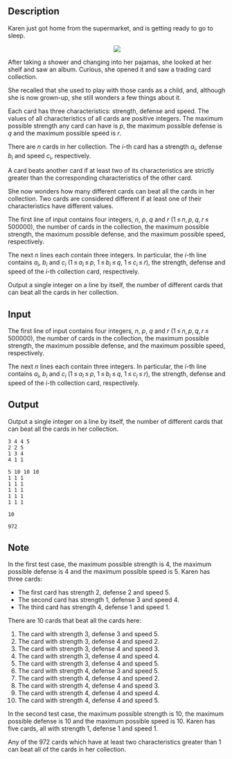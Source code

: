 ## Description

<div><p>Karen just got home from the supermarket, and is getting ready to go to sleep.</p><center> <img class="tex-graphics" src="file://ZH2IFcB9.png" style="max-width: 100.0%;max-height: 100.0%;"> </center><p>After taking a shower and changing into her pajamas, she looked at her shelf and saw an album. Curious, she opened it and saw a trading card collection.</p><p>She recalled that she used to play with those cards as a child, and, although she is now grown-up, she still wonders a few things about it.</p><p>Each card has three characteristics: <span class="tex-font-style-it">strength</span>, <span class="tex-font-style-it">defense</span> and <span class="tex-font-style-it">speed</span>. The values of all characteristics of all cards are positive integers. The maximum possible strength any card can have is <span class="tex-span"><i>p</i></span>, the maximum possible defense is <span class="tex-span"><i>q</i></span> and the maximum possible speed is <span class="tex-span"><i>r</i></span>.</p><p>There are <span class="tex-span"><i>n</i></span> cards in her collection. The <span class="tex-span"><i>i</i></span>-th card has a strength <span class="tex-span"><i>a</i><sub class="lower-index"><i>i</i></sub></span>, defense <span class="tex-span"><i>b</i><sub class="lower-index"><i>i</i></sub></span> and speed <span class="tex-span"><i>c</i><sub class="lower-index"><i>i</i></sub></span>, respectively.</p><p>A card <span class="tex-font-style-it">beats</span> another card if at least two of its characteristics are <span class="tex-font-style-it">strictly greater</span> than the corresponding characteristics of the other card.</p><p>She now wonders how many different cards can beat all the cards in her collection. Two cards are considered different if at least one of their characteristics have different values.</p></div><div class="input-specification"><p>The first line of input contains four integers, <span class="tex-span"><i>n</i></span>, <span class="tex-span"><i>p</i></span>, <span class="tex-span"><i>q</i></span> and <span class="tex-span"><i>r</i></span> (<span class="tex-span">1 ≤ <i>n</i>, <i>p</i>, <i>q</i>, <i>r</i> ≤ 500000</span>), the number of cards in the collection, the maximum possible strength, the maximum possible defense, and the maximum possible speed, respectively.</p><p>The next <span class="tex-span"><i>n</i></span> lines each contain three integers. In particular, the <span class="tex-span"><i>i</i></span>-th line contains <span class="tex-span"><i>a</i><sub class="lower-index"><i>i</i></sub></span>, <span class="tex-span"><i>b</i><sub class="lower-index"><i>i</i></sub></span> and <span class="tex-span"><i>c</i><sub class="lower-index"><i>i</i></sub></span> (<span class="tex-span">1 ≤ <i>a</i><sub class="lower-index"><i>i</i></sub> ≤ <i>p</i></span>, <span class="tex-span">1 ≤ <i>b</i><sub class="lower-index"><i>i</i></sub> ≤ <i>q</i></span>, <span class="tex-span">1 ≤ <i>c</i><sub class="lower-index"><i>i</i></sub> ≤ <i>r</i></span>), the strength, defense and speed of the <span class="tex-span"><i>i</i></span>-th collection card, respectively.</p></div><div class="output-specification"><p>Output a single integer on a line by itself, the number of different cards that can beat all the cards in her collection.</p></div>

## Input

<p>The first line of input contains four integers, <span class="tex-span"><i>n</i></span>, <span class="tex-span"><i>p</i></span>, <span class="tex-span"><i>q</i></span> and <span class="tex-span"><i>r</i></span> (<span class="tex-span">1 ≤ <i>n</i>, <i>p</i>, <i>q</i>, <i>r</i> ≤ 500000</span>), the number of cards in the collection, the maximum possible strength, the maximum possible defense, and the maximum possible speed, respectively.</p><p>The next <span class="tex-span"><i>n</i></span> lines each contain three integers. In particular, the <span class="tex-span"><i>i</i></span>-th line contains <span class="tex-span"><i>a</i><sub class="lower-index"><i>i</i></sub></span>, <span class="tex-span"><i>b</i><sub class="lower-index"><i>i</i></sub></span> and <span class="tex-span"><i>c</i><sub class="lower-index"><i>i</i></sub></span> (<span class="tex-span">1 ≤ <i>a</i><sub class="lower-index"><i>i</i></sub> ≤ <i>p</i></span>, <span class="tex-span">1 ≤ <i>b</i><sub class="lower-index"><i>i</i></sub> ≤ <i>q</i></span>, <span class="tex-span">1 ≤ <i>c</i><sub class="lower-index"><i>i</i></sub> ≤ <i>r</i></span>), the strength, defense and speed of the <span class="tex-span"><i>i</i></span>-th collection card, respectively.</p>

## Output

<p>Output a single integer on a line by itself, the number of different cards that can beat all the cards in her collection.</p>





```input1
3 4 4 5
2 2 5
1 3 4
4 1 1

```




```input2
5 10 10 10
1 1 1
1 1 1
1 1 1
1 1 1
1 1 1

```




```output1
10

```




```output2
972

```



## Note

<p>In the first test case, the maximum possible strength is <span class="tex-span">4</span>, the maximum possible defense is <span class="tex-span">4</span> and the maximum possible speed is <span class="tex-span">5</span>. Karen has three cards:</p><ul> <li> The first card has strength <span class="tex-span">2</span>, defense <span class="tex-span">2</span> and speed <span class="tex-span">5</span>. </li><li> The second card has strength <span class="tex-span">1</span>, defense <span class="tex-span">3</span> and speed <span class="tex-span">4</span>. </li><li> The third card has strength <span class="tex-span">4</span>, defense <span class="tex-span">1</span> and speed <span class="tex-span">1</span>. </li></ul><p>There are <span class="tex-span">10</span> cards that beat all the cards here:</p><ol> <li> The card with strength <span class="tex-span">3</span>, defense <span class="tex-span">3</span> and speed <span class="tex-span">5</span>. </li><li> The card with strength <span class="tex-span">3</span>, defense <span class="tex-span">4</span> and speed <span class="tex-span">2</span>. </li><li> The card with strength <span class="tex-span">3</span>, defense <span class="tex-span">4</span> and speed <span class="tex-span">3</span>. </li><li> The card with strength <span class="tex-span">3</span>, defense <span class="tex-span">4</span> and speed <span class="tex-span">4</span>. </li><li> The card with strength <span class="tex-span">3</span>, defense <span class="tex-span">4</span> and speed <span class="tex-span">5</span>. </li><li> The card with strength <span class="tex-span">4</span>, defense <span class="tex-span">3</span> and speed <span class="tex-span">5</span>. </li><li> The card with strength <span class="tex-span">4</span>, defense <span class="tex-span">4</span> and speed <span class="tex-span">2</span>. </li><li> The card with strength <span class="tex-span">4</span>, defense <span class="tex-span">4</span> and speed <span class="tex-span">3</span>. </li><li> The card with strength <span class="tex-span">4</span>, defense <span class="tex-span">4</span> and speed <span class="tex-span">4</span>. </li><li> The card with strength <span class="tex-span">4</span>, defense <span class="tex-span">4</span> and speed <span class="tex-span">5</span>. </li></ol><p>In the second test case, the maximum possible strength is <span class="tex-span">10</span>, the maximum possible defense is <span class="tex-span">10</span> and the maximum possible speed is <span class="tex-span">10</span>. Karen has five cards, all with strength <span class="tex-span">1</span>, defense <span class="tex-span">1</span> and speed <span class="tex-span">1</span>.</p><p>Any of the <span class="tex-span">972</span> cards which have at least two characteristics greater than <span class="tex-span">1</span> can beat all of the cards in her collection.</p>
